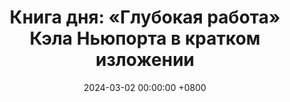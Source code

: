 ---
title: "Книга дня: «Глубокая работа» Кэла Ньюпорта в кратком изложении"
description: >-
  Улучшите фокус и продуктивность! Обзор книги Кэла Ньюпорта: техники глубокой работы для успеха и осознанной жизни.
date: 2024-03-02 00:00:00 +0800
categories: [Мышление, Конспекты-книг]
tags:
  [
    глубокая-работа,
    кэл-ньюпорт,
    продуктивность,
    фокус,
    концентрация,
    без-отвлечений,
    управление-временем,
    креативное-мышление,
    осознанность,
    поток,
    ментальная-энергия,
    профессиональный-успех,
    техники-фокуса,
    рабочие-привычки,
    высокая-эффективность
  ]
image:
alt: Обложка книги Глубокая работа Кэла Ньюпорта
fallback:
  -
  -
---